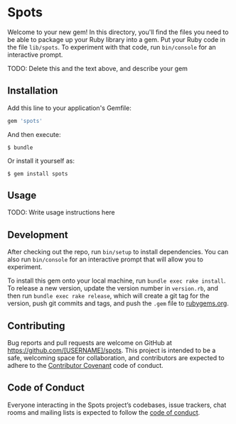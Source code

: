 # Spots

Welcome to your new gem! In this directory, you'll find the files you need to be able to package up your Ruby library into a gem. Put your Ruby code in the file `lib/spots`. To experiment with that code, run `bin/console` for an interactive prompt.

TODO: Delete this and the text above, and describe your gem

## Installation

Add this line to your application's Gemfile:

```ruby
gem 'spots'
```

And then execute:

    $ bundle

Or install it yourself as:

    $ gem install spots

## Usage

TODO: Write usage instructions here

## Development

After checking out the repo, run `bin/setup` to install dependencies. You can also run `bin/console` for an interactive prompt that will allow you to experiment.

To install this gem onto your local machine, run `bundle exec rake install`. To release a new version, update the version number in `version.rb`, and then run `bundle exec rake release`, which will create a git tag for the version, push git commits and tags, and push the `.gem` file to [rubygems.org](https://rubygems.org).

## Contributing

Bug reports and pull requests are welcome on GitHub at https://github.com/[USERNAME]/spots. This project is intended to be a safe, welcoming space for collaboration, and contributors are expected to adhere to the [Contributor Covenant](http://contributor-covenant.org) code of conduct.

## Code of Conduct

Everyone interacting in the Spots project’s codebases, issue trackers, chat rooms and mailing lists is expected to follow the [code of conduct](https://github.com/[USERNAME]/spots/blob/master/CODE_OF_CONDUCT.md).
